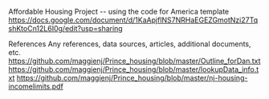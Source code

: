 Affordable Housing Project 
-- using the code for America template
https://docs.google.com/document/d/1KaApjflNS7NRHaEGEZGmotNzi27TqshKtoCn12L6I0g/edit?usp=sharing

References
Any references, data sources, articles, additional documents, etc.
https://github.com/maggienj/Prince_housing/blob/master/Outline_forDan.txt
https://github.com/maggienj/Prince_housing/blob/master/lookupData_info.txt
https://github.com/maggienj/Prince_housing/blob/master/nj-housing-incomelimits.pdf

